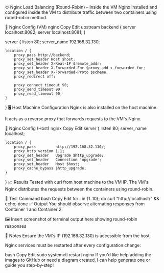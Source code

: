 ⚙️ Nginx Load Balancing (Round-Robin) – Inside the VM
Nginx installed and configured inside the VM to distribute traffic between two containers using round-robin method.

🔧 Nginx Config (VM)
nginx
Copy
Edit
upstream backend {
    server localhost:8082;
    server localhost:8081;
}

server {
    listen 80;
    server_name 192.168.32.130;

    location / {
        proxy_pass http://backend;
        proxy_set_header Host $host;
        proxy_set_header X-Real-IP $remote_addr;
        proxy_set_header X-Forwarded-For $proxy_add_x_forwarded_for;
        proxy_set_header X-Forwarded-Proto $scheme;
        proxy_redirect off;

        proxy_connect_timeout 90;
        proxy_send_timeout 90;
        proxy_read_timeout 90;
    }
}
🖥️ Host Machine Configuration
Nginx is also installed on the host machine.

It acts as a reverse proxy that forwards requests to the VM's Nginx.

🔧 Nginx Config (Host)
nginx
Copy
Edit
server {
    listen       80;
    server_name  localhost;

    location / {
        proxy_pass         http://192.168.32.130/;
        proxy_http_version 1.1;
        proxy_set_header   Upgrade $http_upgrade;
        proxy_set_header   Connection 'upgrade';
        proxy_set_header   Host $host;
        proxy_cache_bypass $http_upgrade;
    }
}
📈 Results
Tested with curl from host machine to the VM IP. The VM's Nginx distributes the requests between the containers using round-robin.

🔁 Test Command
bash
Copy
Edit
for i in {1..10}; do curl "http://localhost/" && echo; done
✅ Output
You should observe alternating responses from Container 1 and Container 2.

🖼️ Insert screenshot of terminal output here showing round-robin responses

📎 Notes
Ensure the VM's IP (192.168.32.130) is accessible from the host.

Nginx services must be restarted after every configuration change:

bash
Copy
Edit
sudo systemctl restart nginx
If you'd like help adding the images to GitHub or need a diagram created, I can help generate one or guide you step-by-step!
